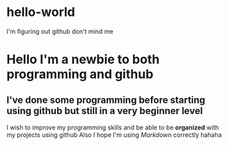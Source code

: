 # hello-world
I'm figuring out github don't mind me

# Hello I'm a newbie to both programming and github

## I've done some programming before starting using github but still in a very beginner level

I wish to improve my programming skills and be able to be **organized** with my projects using github
Also I hope I'm using *Markdown* correctly hahaha
